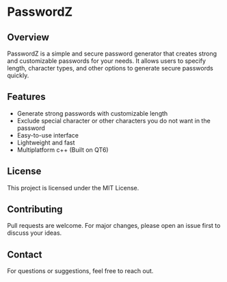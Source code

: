 # PasswordZ

## Overview
PasswordZ is a simple and secure password generator that creates strong and customizable passwords for your needs. It allows users to specify length, character types, and other options to generate secure passwords quickly.

## Features
- Generate strong passwords with customizable length
- Exclude special character or other characters you do not want in the password
- Easy-to-use interface
- Lightweight and fast
- Multiplatform c++ (Built on QT6)


## License
This project is licensed under the MIT License.

## Contributing
Pull requests are welcome. For major changes, please open an issue first to discuss your ideas.

## Contact
For questions or suggestions, feel free to reach out.

